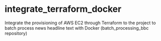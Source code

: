 # integrate_terraform_docker
Integrate the provisioning of AWS EC2 through Terraform to the project to batch process news headline text with Docker (batch_processing_bbc repository)
